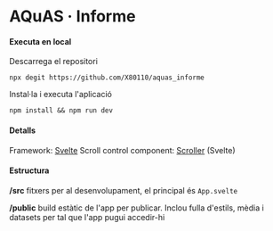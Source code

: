 # AQuAS · Informe



#### Executa en local

Descarrega el repositori

```shell
npx degit https://github.com/X80110/aquas_informe
```

Instal·la i executa l'aplicació

```shell
npm install && npm run dev
```



#### Detalls

Framework: [Svelte](https://svelte.dev/)
Scroll control component: [Scroller](https://svelte.dev/repl/76846b7ae27b3a21becb64ffd6e9d4a6?version=3.37.0) (Svelte)



#### Estructura

**/src** fitxers per al desenvolupament, el principal és `App.svelte`

**/public** build estàtic de l'app per publicar. Inclou fulla d'estils, mèdia i datasets per tal que l'app pugui accedir-hi

